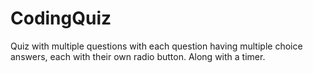 # CodingQuiz
Quiz with multiple questions with each question having multiple choice answers, each with their own radio button. Along with a timer.